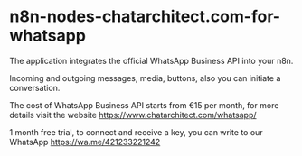 # n8n-nodes-chatarchitect.com-for-whatsapp
The application integrates the official WhatsApp Business API into your n8n.

Incoming and outgoing messages, media, buttons, also you can initiate a conversation.

The cost of WhatsApp Business API starts from €15 per month, for more details visit the website https://www.chatarchitect.com/whatsapp/

1 month free trial, to connect and receive a key, you can write to our WhatsApp https://wa.me/421233221242
